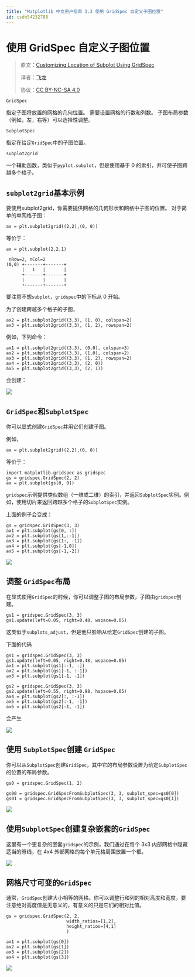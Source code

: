 ```yaml
---
title: "Matplotlib 中文用户指南 3.3 使用 GridSpec 自定义子图位置"
id: csdn54232788
---
```


# 使用 GridSpec 自定义子图位置

> 原文：[Customizing Location of Subplot Using GridSpec](http://matplotlib.org/users/gridspec.html)
> 
> 译者：[飞龙](https://github.com/)
> 
> 协议：[CC BY-NC-SA 4.0](http://creativecommons.org/licenses/by-nc-sa/4.0/)

`GridSpec`

指定子图将放置的网格的几何位置。 需要设置网格的行数和列数。 子图布局参数（例如，左，右等）可以选择性调整。

`SubplotSpec`

指定在给定`GridSpec`中的子图位置。

`subplot2grid`

一个辅助函数，类似于`pyplot.subplot`，但是使用基于 0 的索引，并可使子图跨越多个格子。

## `subplot2grid`基本示例

要使用subplot2grid，你需要提供网格的几何形状和网格中子图的位置。 对于简单的单网格子图：

```
ax = plt.subplot2grid((2,2),(0, 0))
```

等价于：

```
ax = plt.subplot(2,2,1)
```

```
 nRow=2, nCol=2
(0,0) +-------+-------+
      |   1   |       |
      +-------+-------+
      |       |       |
      +-------+-------+
```

要注意不想`subplot`，`gridspec`中的下标从 0 开始。

为了创建跨越多个格子的子图，

```
ax2 = plt.subplot2grid((3,3), (1, 0), colspan=2)
ax3 = plt.subplot2grid((3,3), (1, 2), rowspan=2)
```

例如，下列命令：

```
ax1 = plt.subplot2grid((3,3), (0,0), colspan=3)
ax2 = plt.subplot2grid((3,3), (1,0), colspan=2)
ax3 = plt.subplot2grid((3,3), (1, 2), rowspan=2)
ax4 = plt.subplot2grid((3,3), (2, 0))
ax5 = plt.subplot2grid((3,3), (2, 1))
```

会创建：

![](../img/2e5a0a1bcd4d128e72500f0eadcc713f.png)

## `GridSpec`和`SubplotSpec`

你可以显式创建`GridSpec`并用它们创建子图。

例如，

```
ax = plt.subplot2grid((2,2),(0, 0))
```

等价于：

```
import matplotlib.gridspec as gridspec
gs = gridspec.GridSpec(2, 2)
ax = plt.subplot(gs[0, 0])
```

`gridspec`示例提供类似数组（一维或二维）的索引，并返回`SubplotSpec`实例。例如，使用切片来返回跨越多个格子的`SubplotSpec`实例。

上面的例子会变成：

```
gs = gridspec.GridSpec(3, 3)
ax1 = plt.subplot(gs[0, :])
ax2 = plt.subplot(gs[1,:-1])
ax3 = plt.subplot(gs[1:, -1])
ax4 = plt.subplot(gs[-1,0])
ax5 = plt.subplot(gs[-1,-2])
```

![](../img/2904b68eaed0739001204fe746dfdd70.png)

## 调整 `GridSpec`布局

在显式使用`GridSpec`的时候，你可以调整子图的布局参数，子图由`gridspec`创建。

```
gs1 = gridspec.GridSpec(3, 3)
gs1.update(left=0.05, right=0.48, wspace=0.05)
```

这类似于`subplots_adjust`，但是他只影响从给定`GridSpec`创建的子图。

下面的代码

```
gs1 = gridspec.GridSpec(3, 3)
gs1.update(left=0.05, right=0.48, wspace=0.05)
ax1 = plt.subplot(gs1[:-1, :])
ax2 = plt.subplot(gs1[-1, :-1])
ax3 = plt.subplot(gs1[-1, -1])

gs2 = gridspec.GridSpec(3, 3)
gs2.update(left=0.55, right=0.98, hspace=0.05)
ax4 = plt.subplot(gs2[:, :-1])
ax5 = plt.subplot(gs2[:-1, -1])
ax6 = plt.subplot(gs2[-1, -1])
```

会产生

![](../img/438a923221346bddef08d32170e1b0c5.png)

## 使用 `SubplotSpec`创建 `GridSpec`

你可以从`SubplotSpec`创建`GridSpec`，其中它的布局参数设置为给定`SubplotSpec`的位置的布局参数。

```
gs0 = gridspec.GridSpec(1, 2)

gs00 = gridspec.GridSpecFromSubplotSpec(3, 3, subplot_spec=gs0[0])
gs01 = gridspec.GridSpecFromSubplotSpec(3, 3, subplot_spec=gs0[1])
```

![](../img/94e99b04913fa674b896ceafb69735f4.png)

## 使用`SubplotSpec`创建复杂嵌套的`GridSpec`

这里有一个更复杂的嵌套`gridspec`的示例，我们通过在每个 3x3 内部网格中隐藏适当的脊线，在 4x4 外部网格的每个单元格周围放置一个框。

![](../img/5dd803a1414fa57f5b485a9d2cde988a.png)

## 网格尺寸可变的`GridSpec`

通常，`GridSpec`创建大小相等的网格。你可以调整行和列的相对高度和宽度，要注意绝对高度值是无意义的，有意义的只是它们的相对比值。

```
gs = gridspec.GridSpec(2, 2,
                       width_ratios=[1,2],
                       height_ratios=[4,1]
                       )

ax1 = plt.subplot(gs[0])
ax2 = plt.subplot(gs[1])
ax3 = plt.subplot(gs[2])
ax4 = plt.subplot(gs[3])
```

![](../img/2ca18feb66d4d0f0084b254bf2e1af1e.png)